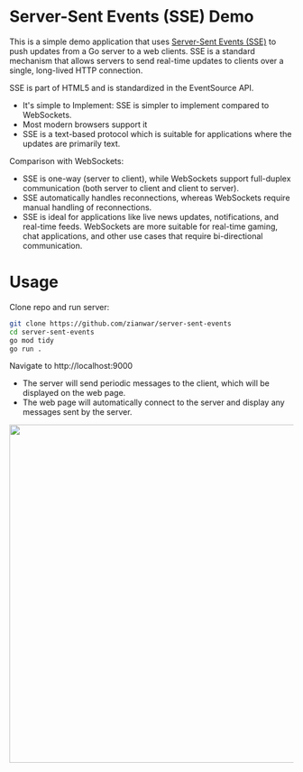 # Server-Sent Events (SSE) Demo

This is a simple demo application that uses [Server-Sent Events (SSE)](https://en.wikipedia.org/wiki/Server-sent_events) to push updates from a Go server to a web clients. SSE is a standard mechanism that allows servers to send real-time updates to clients over a single, long-lived HTTP connection.

SSE is part of HTML5 and is standardized in the EventSource API.

- It's simple to Implement: SSE is simpler to implement compared to WebSockets.
- Most modern browsers support it
- SSE is a text-based protocol which is suitable for applications where the updates are primarily text.

Comparison with WebSockets:

- SSE is one-way (server to client), while WebSockets support full-duplex communication (both server to client and client to server).
- SSE automatically handles reconnections, whereas WebSockets require manual handling of reconnections.
- SSE is ideal for applications like live news updates, notifications, and real-time feeds. WebSockets are more suitable for real-time gaming, chat applications, and other use cases that require bi-directional communication.

# Usage

Clone repo and run server:

```sh
git clone https://github.com/zianwar/server-sent-events
cd server-sent-events
go mod tidy
go run .
```

Navigate to http://localhost:9000

- The server will send periodic messages to the client, which will be displayed on the web page.
- The web page will automatically connect to the server and display any messages sent by the server.

<p align="center">
  <img src="https://pub.anw.sh/sse.jpg" style="width:600px" />
</p>
